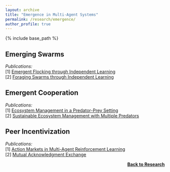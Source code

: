 ```yaml
---
layout: archive
title: "Emergence in Multi-Agent Systems"
permalink: /research/emergence/
author_profile: true
---
```


{% include base_path %}

## Emerging Swarms

*Publications:*  
[1] [Emergent Flocking through Independent Learning](https://direct.mit.edu/isal/proceedings/isal2020/333/98496)  
[2] [Foraging Swarms through Independent Learning](https://direct.mit.edu/isal/proceedings/isal2020/333/98496)  

## Emergent Cooperation

*Publications:*  
[1] [Ecosystem Management in a Predator-Prey Setting](https://direct.mit.edu/isal/proceedings/isal2020/518/98475)  
[2] [Sustainable Ecosystem Management with Multiple Predators](https://direct.mit.edu/isal/proceedings/isal/74/102891)  

## Peer Incentivization

*Publications:*  
[1] [Action Markets in Multi-Agent Reinforcement Learning](https://link.springer.com/chapter/10.1007/978-3-030-01421-6_24)  
[2] [Mutual Acknowledgment Exchange](https://www.ifaamas.org/Proceedings/aamas2022/pdfs/p1047.pdf)  

<div style="float: right;">
    <a href="https://thomyphan.github.io/research/"><strong>Back to Research</strong></a>
</div>